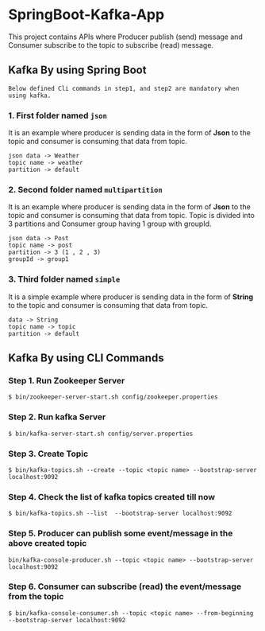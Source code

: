 # SpringBoot-Kafka-App
This project contains APIs where Producer publish (send) message and Consumer subscribe to the topic to subscribe (read) message.

##  Kafka By using Spring Boot

`Below defined Cli commands in step1, and step2 are mandatory when using kafka.
`
### 1. First folder named `json`
It is an example where producer is sending data in the form of **Json** to the topic and consumer is consuming that data from topic.

    json data -> Weather
    topic name -> weather
    partition -> default

### 2. Second folder named `multipartition`
It is an example where producer is sending data in the form of **Json** to the topic and consumer is consuming that data from topic.
Topic is divided into 3 partitions and Consumer group having 1 group with groupId.

    json data -> Post
    topic name -> post
    partition -> 3 (1 , 2 , 3)
    groupId -> group1

### 3. Third folder named `simple`
It is a simple example where producer is sending data in the form of **String** to the topic and consumer is consuming that data from topic.

    data -> String
    topic name -> topic
    partition -> default

 
##  Kafka By using CLI Commands

### Step 1. Run Zookeeper Server

    $ bin/zookeeper-server-start.sh config/zookeeper.properties

### Step 2. Run kafka Server

    $ bin/kafka-server-start.sh config/server.properties

### Step 3. Create Topic 

    $ bin/kafka-topics.sh --create --topic <topic name> --bootstrap-server localhost:9092

### Step 4. Check the list of kafka topics created till now

    $ bin/kafka-topics.sh --list  --bootstrap-server localhost:9092

### Step 5. Producer can publish some event/message in the above created topic

    bin/kafka-console-producer.sh --topic <topic name> --bootstrap-server localhost:9092

### Step 6. Consumer can subscribe (read) the event/message from the topic

    $ bin/kafka-console-consumer.sh --topic <topic name> --from-beginning --bootstrap-server localhost:9092

